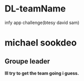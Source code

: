 # DL-teamName
infy app challenge(btesy david sam)
# michael sookdeo
## Groupe leader
**Ill try to get the team going i guess.**

